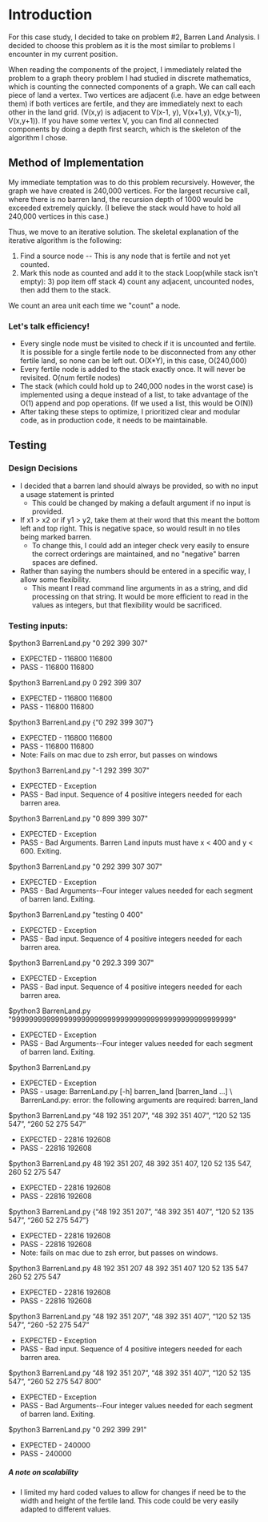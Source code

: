 # Introduction

For this case study, I decided to take on problem #2, Barren Land Analysis. I decided to choose this problem as it is the most similar to problems I encounter in my current position.

When reading the components of the project, I immediately related the problem to a graph theory problem I had studied in discrete mathematics, which is counting the connected components of a graph. We can call each piece of land a vertex. Two vertices are adjacent (i.e. have an edge between them) if both vertices are fertile, and they are immediately next to each other in the land grid. (V(x,y) is adjacent to V(x-1, y), V(x+1,y), V(x,y-1), V(x,y+1)). If you have some vertex V, you can find all connected components by doing a depth first search, which is the skeleton of the algorithm I chose.  


## Method of Implementation
My immediate temptation was to do this problem recursively. However, the graph we have created is 240,000 vertices. For the largest recursive call, where there is no barren land, the recursion depth of 1000 would be exceeded extremely quickly. (I believe the stack would have to hold all 240,000 vertices in this case.)

Thus, we move to an iterative solution. The skeletal explanation of the iterative algorithm is the following:

1) Find a source node -- This is any node that is fertile and not yet counted.
2) Mark this node as counted and add it to the stack
Loop(while stack isn't empty):
    3) pop item off stack
    4) count any adjacent, uncounted nodes, then add them to the stack.

We count an area unit each time we "count" a node.

### Let's talk efficiency!
* Every single node must be visited to check if it is uncounted and fertile. It is possible for a single fertile node to be disconnected from any other fertile land, so none can be left out. O(X*Y), in this case, O(240,000)
* Every fertile node is added to the stack exactly once. It will never be revisited. O(num fertile nodes)
* The stack (which could hold up to 240,000 nodes in the worst case) is implemented using a deque instead of a list, to take advantage of the O(1) append and pop operations. (If we used a list, this would be O(N))
* After taking these steps to optimize, I prioritized clear and modular code, as in production code, it needs to be maintainable.


## Testing

### Design Decisions
* I decided that a barren land should always be provided, so with no input a usage statement is printed
  * This could be changed by making a default argument if no input is provided.
* If x1 > x2 or if y1 > y2, take them at their word that this meant the bottom left and top right. This is negative space, so would result in no tiles being marked barren.
  * To change this, I could add an integer check very easily to ensure the correct orderings are maintained, and no "negative" barren spaces are defined.
* Rather than saying the numbers should be entered in a specific way, I allow some flexibility.
  * This meant I read command line arguments in as a string, and did processing on that string. It would be more efficient to read in the values as integers, but that flexibility would be sacrificed.


### Testing inputs:

$python3 BarrenLand.py "0 292 399 307"
* EXPECTED - 116800 116800
* PASS - 116800 116800

$python3 BarrenLand.py 0 292 399 307
* EXPECTED - 116800 116800
* PASS - 116800 116800

$python3 BarrenLand.py {“0 292 399 307”}
* EXPECTED - 116800 116800
* PASS - 116800 116800
* Note: Fails on mac due to zsh error, but passes on windows

$python3 BarrenLand.py "-1 292 399 307"
* EXPECTED - Exception
* PASS - Bad input. Sequence of 4 positive integers needed for each barren area.

$python3 BarrenLand.py "0 899 399 307"
* EXPECTED - Exception
* PASS - Bad Arguments. Barren Land inputs must have x < 400 and y < 600. Exiting.

$python3 BarrenLand.py "0 292 399 307 307"
* EXPECTED - Exception
* PASS - Bad Arguments--Four integer values needed for each segment of barren land. Exiting.

$python3 BarrenLand.py "testing 0 400"
* EXPECTED - Exception
* PASS - Bad input. Sequence of 4 positive integers needed for each barren area.
 
$python3 BarrenLand.py "0 292.3 399 307"
* EXPECTED - Exception
* PASS - Bad input. Sequence of 4 positive integers needed for each barren area.

$python3 BarrenLand.py "999999999999999999999999999999999999999999999999999"
* EXPECTED - Exception
* PASS - Bad Arguments--Four integer values needed for each segment of barren land. Exiting.

$python3 BarrenLand.py
* EXPECTED - Exception
* PASS - usage: BarrenLand.py [-h] barren_land [barren_land ...] \ BarrenLand.py: error: the following arguments are required: barren_land

$python3 BarrenLand.py “48 192 351 207”, “48 392 351 407”, “120 52 135 547”, “260 52 275 547”
* EXPECTED - 22816 192608
* PASS - 22816 192608

$python3 BarrenLand.py 48 192 351 207, 48 392 351 407, 120 52 135 547, 260 52 275 547
* EXPECTED - 22816 192608
* PASS - 22816 192608

$python3 BarrenLand.py {“48 192 351 207”, “48 392 351 407”, “120 52 135 547”, “260 52 275 547”}
* EXPECTED - 22816 192608
* PASS - 22816 192608
* Note: fails on mac due to zsh error, but passes on windows.

$python3 BarrenLand.py 48 192 351 207 48 392 351 407 120 52 135 547 260 52 275 547
* EXPECTED - 22816 192608
* PASS - 22816 192608

$python3 BarrenLand.py “48 192 351 207”, “48 392 351 407”, “120 52 135 547”, “260 -52 275 547”
* EXPECTED - Exception
* PASS - Bad input. Sequence of 4 positive integers needed for each barren area.

$python3 BarrenLand.py “48 192 351 207”, “48 392 351 407”, “120 52 135 547”, “260 52 275 547 800”
* EXPECTED - Exception
* PASS - Bad Arguments--Four integer values needed for each segment of barren land. Exiting.

$python3 BarrenLand.py "0 292 399 291"
* EXPECTED - 240000
* PASS - 240000

##### A note on scalability
* I limited my hard coded values to allow for changes if need be to the width and height of the fertile land. This code could be very easily adapted to different values.

